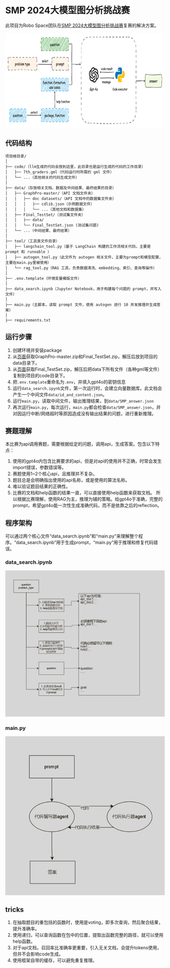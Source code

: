 # SMP 2024大模型图分析挑战赛
此项目为Robo Space团队在[SMP 2024大模型图分析挑战赛](https://tianchi.aliyun.com/competition/entrance/532253)复赛的解决方案。

<div style="text-align: center;">
<img src="./img/smp.png" alt="solution" height="300">
</div>

## 代码结构

```
项目根目录/
│
├── code/（llm生成的代码会放到这里，此目录也是运行生成的代码的工作目录）
│   ├── 7th_graders.gml（代码运行时所需的 gml 文件）
│   └── ...（其他相关的代码生成文件）
│
├── data/（存放相关文档、数据及中间结果、最终结果的目录）
│   ├── GraphPro-master/（API 文档文件夹）
│   │   ├── doc datasets/（API 文档中的数据集文件夹）
│   │   │   ├── cdlib.json（示例数据文件）
│   │   │   └── ...（其他文档和数据集）
│   ├── Final_TestSet/（测试集文件夹）
│   │   ├── data/
│   │   └── Final_TestSet.json (测试集问题)
│   └── ...（中间结果、最终结果）
│
├── tool/（工具类文件目录）
│   ├── langchain_tool.py（基于 LangChain 构建的工作流相关代码，主要是 prompt 和 runnable ）
│   ├── autogen_tool.py（此文件为 autogen 相关文件，主要为prompt和模型配置，主要在main.py里被使用）
│   └── rag_tool.py（RAG 工具，负责数据清洗、embedding、索引、查询等操作）
│
├── .env.template（环境变量模版文件）
│
├── data_search.ipynb（Jupyter Notebook，用于构建每个问题的 prompt，并写入文件）
│
├── main.py（主脚本，读取 prompt 文件，使用 autogen 进行 10 并发推理并生成答案）
│
├── requirements.txt
```

## 运行步骤
1. 创建环境并安装package
2. 从[页面](https://tianchi.aliyun.com/competition/entrance/532253/information)获取GraphPro-master.zip和Final_TestSet.zip，解压后放到项目的data目录下。
3. 从[页面](https://tianchi.aliyun.com/competition/entrance/532253/information)获取Final_TestSet.zip，解压后把data下所有文件（各种gml等文件）复制到项目的code目录下。
4. 把`.env.tamplate`重命名为`.env`，并填入gpt4o的密钥信息 
5. 运行`data_search.ipynb`文件，第一次运行时，会建立向量数据库。此文档会产生一个中间文件`data/id_and_content.json`。 
6. 运行`main.py`，读取中间文件，输出推理结果，到`data/SMP_answer.json`
7. 再次运行`main.py`，每次运行，`main.py`都会检查`data/SMP_answer.json`，并对因运行中断/网络超时等原因造成没有输出结果的问题，进行重新推理。

## 赛题理解
本比赛为api调用赛题，需要根据给定的问题，调用api，生成答案。包含以下特点：
1. 使用的gpt4o内包含比赛要求的api，但是对api的使用并不正确，时常会发生import错误，参数错误等。
2. 赛题使用1~2个核心api，且推理并不复杂。
3. 题目总是会明确指出使用的api名称，或是使用的算法名称。
4. 难以验证题目结果的正确性。
5. 比赛的文档和help函数的结果一直，可以直接使用help函数来获取文档。
所以根据比赛理解，使用RAG为主，推理为辅的策略。给gpt4o于准确，完整的prompt，希望gpt4o能一次性生成准确代码，而不是依靠之后的reflection。

## 程序架构
可以通过两个核心文件“data_search.ipynb”和“main.py”来理解整个程序。“data_search.ipynb”用于生成prompt，“main.py”用于推理和修复代码错误。
### data_search.ipynb
![img.png](img/img.png)
### main.py
![img_1.png](img/img_1.png)

## tricks
1. 在抽取题目的重包括的函数时，使用是voting，即多次查询，然后聚合结果，提升准确率。
2. 使用递归，可以查询函数在包中的位置，提取出函数完整的路径，就可以使用help函数。
3. 对于api文档，召回率比准确率更重要，引入无关文档，会提升tokens使用，但并不会影响code生成。
4. 使用框架自带的缓存，可以避免重复推理。